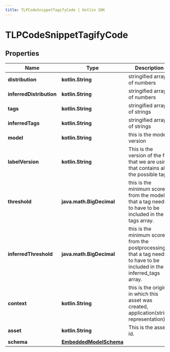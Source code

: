 ```yaml
---
title: TLPCodeSnippetTagifyCode | Kotlin SDK
---
```



# TLPCodeSnippetTagifyCode

## Properties
Name | Type | Description | Notes
------------ | ------------- | ------------- | -------------
**distribution** | **kotlin.String** | stringified array of numbers | 
**inferredDistribution** | **kotlin.String** | stringified array of numbers | 
**tags** | **kotlin.String** | stringified array of strings | 
**inferredTags** | **kotlin.String** | stringified array of strings | 
**model** | **kotlin.String** | this is the model version  | 
**labelVersion** | **kotlin.String** | This is the version of the file that we are using that contains all the possible tags | 
**threshold** | **java.math.BigDecimal** | this is the minimum score from the model that a tag needs to have to be included in the tags array. | 
**inferredThreshold** | **java.math.BigDecimal** | this is the minimum score from the postprocessing that a tag needs to have to be included in the inferred_tags array. | 
**context** | **kotlin.String** | this is the origin in which this asset was created, application(string representation) | 
**asset** | **kotlin.String** | This is the asset id. | 
**schema** | [**EmbeddedModelSchema**](EmbeddedModelSchema) |  |  [optional]



